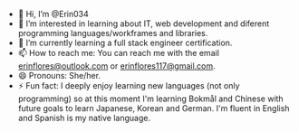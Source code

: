 - 👋 Hi, I’m @Erin034
- 👀 I’m interested in learning about IT, web development and diferent programming languages/workframes and libraries.
- 🌱 I’m currently learning a full stack engineer certification.
- 📫 How to reach me: You can reach me with the email erinflores@outlook.com or erinflores117@gmail.com.
- 😄 Pronouns: She/her.
- ⚡ Fun fact: I deeply enjoy learning new languages (not only programming) so at this moment I'm learning Bokmål and Chinese with future goals to learn Japanese, Korean and German. I'm fluent in English and Spanish is my native language.

<!---
Erin034/Erin034 is a ✨ special ✨ repository because its `README.md` (this file) appears on your GitHub profile.
You can click the Preview link to take a look at your changes.
--->
